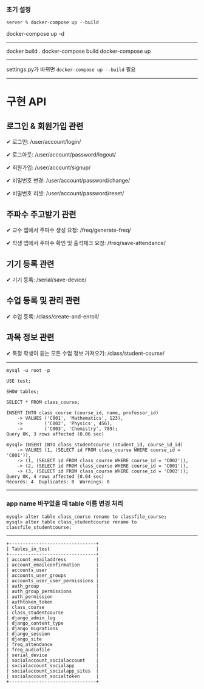 
### 초기 설정

```shell
server % docker-compose up --build
```

docker-compose up -d

---

docker build .
docker-compose build
docker-compose up

---

settings.py가 바뀌면 `docker-compose up --build` 필요

---

# 구현 API

## 로그인 & 회원가입 관련
✔ 로그인: /user/account/login/

✔ 로그아웃: /user/account/password/logout/

✔ 회원가입: /user/account/signup/

✔ 비밀번호 변경: /user/account/password/change/

✔ 비밀번호 리셋: /user/account/password/reset/

## 주파수 주고받기 관련
✔ 교수 앱에서 주파수 생성 요청: /freq/generate-freq/

✔ 학생 앱에서 주파수 확인 및 출석체크 요청: /freq/save-attendance/

## 기기 등록 관련
✔ 기기 등록: /serial/save-device/


## 수업 등록 및 관리 관련
✔ 수업 등록: /class/create-and-enroll/
<!-- ✔ 수업 등록: /class/create-course/

✔ csv 파일로 수강 학생 등록: /class/enroll-students/ -->

## 과목 정보 관련
✔ 특정 학생이 듣는 모든 수업 정보 가져오기: /class/student-course/

---

```mysql
mysql -u root -p

USE test;

SHOW tables;

SELECT * FROM class_course;

INSERT INTO class_course (course_id, name, professor_id)
    -> VALUES ('C001', 'Mathematics', 123),
    ->        ('C002', 'Physics', 456),
    ->        ('C003', 'Chemistry', 789);
Query OK, 3 rows affected (0.06 sec)

mysql> INSERT INTO class_studentcourse (student_id, course_id_id)
    -> VALUES (1, (SELECT id FROM class_course WHERE course_id = 'C001')),
    -> (1, (SELECT id FROM class_course WHERE course_id = 'C002')),
    -> (2, (SELECT id FROM class_course WHERE course_id = 'C001')),
    -> (3, (SELECT id FROM class_course WHERE course_id = 'C003'));
Query OK, 4 rows affected (0.04 sec)
Records: 4  Duplicates: 0  Warnings: 0
```

---

### app name 바꾸었을 때 table 이름 변경 처리

```mysql
mysql> alter table class_course rename to classfile_course;
mysql> alter table class_studentcourse rename to classfile_studentcourse;
```

---

```shell
+--------------------------------+
| Tables_in_test                 |
+--------------------------------+
| account_emailaddress           |
| account_emailconfirmation      |
| accounts_user                  |
| accounts_user_groups           |
| accounts_user_user_permissions |
| auth_group                     |
| auth_group_permissions         |
| auth_permission                |
| authtoken_token                |
| class_course                   |
| class_studentcourse            |
| django_admin_log               |
| django_content_type            |
| django_migrations              |
| django_session                 |
| django_site                    |
| freq_attendance                |
| freq_audiofile                 |
| serial_device                  |
| socialaccount_socialaccount    |
| socialaccount_socialapp        |
| socialaccount_socialapp_sites  |
| socialaccount_socialtoken      |
+--------------------------------+
```
